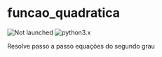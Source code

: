 # funcao_quadratica
![Not launched](https://img.shields.io/badge/status-not%20launched-lightgrey.svg)
![python3.x](https://img.shields.io/badge/python-3.x-green.svg)

Resolve passo a passo equações do segundo grau
